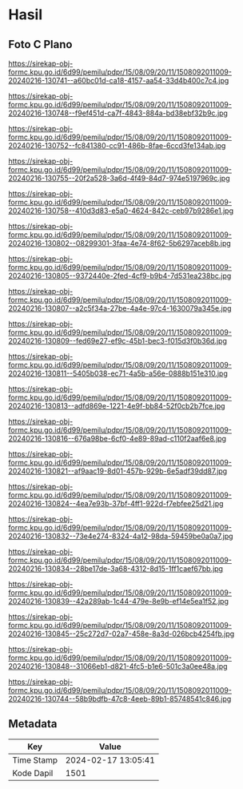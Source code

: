 # Hasil

## Foto C Plano

https://sirekap-obj-formc.kpu.go.id/6d99/pemilu/pdpr/15/08/09/20/11/1508092011009-20240216-130741--a60bc01d-ca18-4157-aa54-33d4b400c7c4.jpg

https://sirekap-obj-formc.kpu.go.id/6d99/pemilu/pdpr/15/08/09/20/11/1508092011009-20240216-130748--f9ef451d-ca7f-4843-884a-bd38ebf32b9c.jpg

https://sirekap-obj-formc.kpu.go.id/6d99/pemilu/pdpr/15/08/09/20/11/1508092011009-20240216-130752--fc841380-cc91-486b-8fae-6ccd3fe134ab.jpg

https://sirekap-obj-formc.kpu.go.id/6d99/pemilu/pdpr/15/08/09/20/11/1508092011009-20240216-130755--20f2a528-3a6d-4f49-84d7-974e5197969c.jpg

https://sirekap-obj-formc.kpu.go.id/6d99/pemilu/pdpr/15/08/09/20/11/1508092011009-20240216-130758--410d3d83-e5a0-4624-842c-ceb97b9286e1.jpg

https://sirekap-obj-formc.kpu.go.id/6d99/pemilu/pdpr/15/08/09/20/11/1508092011009-20240216-130802--08299301-3faa-4e74-8f62-5b6297aceb8b.jpg

https://sirekap-obj-formc.kpu.go.id/6d99/pemilu/pdpr/15/08/09/20/11/1508092011009-20240216-130805--9372440e-2fed-4cf9-b9b4-7d531ea238bc.jpg

https://sirekap-obj-formc.kpu.go.id/6d99/pemilu/pdpr/15/08/09/20/11/1508092011009-20240216-130807--a2c5f34a-27be-4a4e-97c4-1630079a345e.jpg

https://sirekap-obj-formc.kpu.go.id/6d99/pemilu/pdpr/15/08/09/20/11/1508092011009-20240216-130809--fed69e27-ef9c-45b1-bec3-f015d3f0b36d.jpg

https://sirekap-obj-formc.kpu.go.id/6d99/pemilu/pdpr/15/08/09/20/11/1508092011009-20240216-130811--5405b038-ec71-4a5b-a56e-0888b151e310.jpg

https://sirekap-obj-formc.kpu.go.id/6d99/pemilu/pdpr/15/08/09/20/11/1508092011009-20240216-130813--adfd869e-1221-4e9f-bb84-52f0cb2b7fce.jpg

https://sirekap-obj-formc.kpu.go.id/6d99/pemilu/pdpr/15/08/09/20/11/1508092011009-20240216-130816--676a98be-6cf0-4e89-89ad-c110f2aaf6e8.jpg

https://sirekap-obj-formc.kpu.go.id/6d99/pemilu/pdpr/15/08/09/20/11/1508092011009-20240216-130821--af9aac19-8d01-457b-929b-6e5adf39dd87.jpg

https://sirekap-obj-formc.kpu.go.id/6d99/pemilu/pdpr/15/08/09/20/11/1508092011009-20240216-130824--4ea7e93b-37bf-4ff1-922d-f7ebfee25d21.jpg

https://sirekap-obj-formc.kpu.go.id/6d99/pemilu/pdpr/15/08/09/20/11/1508092011009-20240216-130832--73e4e274-8324-4a12-98da-59459be0a0a7.jpg

https://sirekap-obj-formc.kpu.go.id/6d99/pemilu/pdpr/15/08/09/20/11/1508092011009-20240216-130834--28be17de-3a68-4312-8d15-1ff1caef67bb.jpg

https://sirekap-obj-formc.kpu.go.id/6d99/pemilu/pdpr/15/08/09/20/11/1508092011009-20240216-130839--42a289ab-1c44-479e-8e9b-ef14e5ea1f52.jpg

https://sirekap-obj-formc.kpu.go.id/6d99/pemilu/pdpr/15/08/09/20/11/1508092011009-20240216-130845--25c272d7-02a7-458e-8a3d-026bcb4254fb.jpg

https://sirekap-obj-formc.kpu.go.id/6d99/pemilu/pdpr/15/08/09/20/11/1508092011009-20240216-130848--31066eb1-d821-4fc5-b1e6-501c3a0ee48a.jpg

https://sirekap-obj-formc.kpu.go.id/6d99/pemilu/pdpr/15/08/09/20/11/1508092011009-20240216-130744--58b9bdfb-47c8-4eeb-89b1-85748541c846.jpg


## Metadata

| Key        | Value               |
| ---------- | ------------------- |
| Time Stamp | 2024-02-17 13:05:41 |
| Kode Dapil | 1501                |



